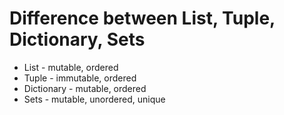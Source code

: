 # Difference between List, Tuple, Dictionary, Sets

- List - mutable, ordered
- Tuple - immutable, ordered
- Dictionary - mutable, ordered
- Sets - mutable, unordered, unique